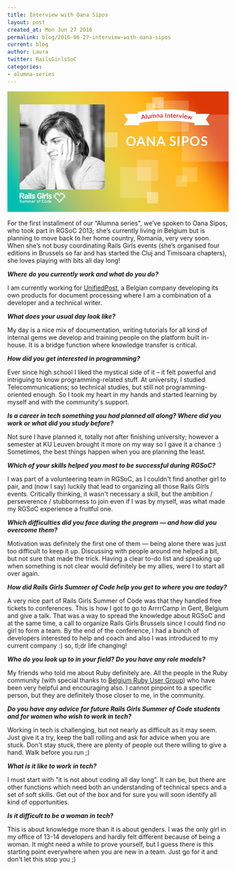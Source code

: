```yaml
---
title: Interview with Oana Sipos
layout: post
created_at: Mon Jun 27 2016
permalink: blog/2016-06-27-interview-with-oana-sipos
current: blog
author: Laura
twitter: RailsGirlsSoC
categories:
- alumna-series
---
```


![Interview with Oana Sipos](/img/blog/2016/interview-with-oana-header.png)

For the first installment of our “Alumna series", we’ve spoken to Oana Sipos, who took part in RGSoC 2013; she’s currently living in Belgium but is planning to move back to her home country, Romania, very very soon. When she’s not busy coordinating Rails Girls events (she’s organised four editions in Brussels so far and has started the Cluj and Timisoara chapters), she loves playing with bits all day long!

***Where do you currently work and what do you do?***

I am currently working for <a href="https://www.unifiedpost.com/" target="_blank">UnifiedPost</a>, a Belgian company developing its own products for document processing where I am a combination of a developer and a technical writer.

***What does your usual day look like?***

My day is a nice mix of documentation, writing tutorials for all kind of internal gems we develop and training people on the platform built in-house. It is a bridge function where knowledge transfer is critical.

***How did you get interested in programming?***

Ever since high school I liked the mystical side of it – it felt powerful and intriguing to know programming-related stuff. At university, I studied Telecommunications; so technical studies, but still not programming-oriented enough. So I took my heart in my hands and started learning by myself and with the community's support.

***Is a career in tech something you had planned all along? Where did you work or what did you study before?***

Not sure I have planned it, totally not after finishing university; however a semester at KU Leuven brought it more on my way so I gave it a chance :) Sometimes, the best things happen when you are planning the least.

***Which of your skills helped you most to be successful during RGSoC?***

I was part of a volunteering team in RGSoC, as I couldn't find another girl to pair, and (now I say) luckily that lead to organizing all those Rails Girls events. Critically thinking, it wasn't necessary a skill, but the ambition / perseverence / stubborness to join even if I was by myself, was what made my RGSoC experience a fruitful one.

***Which difficulties did you face during the program — and how did you overcome them?***

Motivation was definitely the first one of them — being alone there was just too difficult to keep it up. Discussing with people around me helped a bit, but not sure that made the trick. Having a clear to-do list and speaking up when something is not clear would definitely be my allies, were I to start all over again.

***How did Rails Girls Summer of Code help you get to where you are today?***

A very nice part of Rails Girls Summer of Code was that they handled free tickets to conferences. This is how I got to go to ArrrrCamp in Gent, Belgium and give a talk. That was a way to spread the knowledge about RGSoC and at the same time, a call to organize Rails Girls Brussels since I could find no girl to form a team. By the end of the conference, I had a bunch of developers interested to help and coach and also I was introduced to my current company :) so, tl;dr life changing!

***Who do you look up to in your field? Do you have any role models?***

My friends who told me about Ruby definitely are. All the people in the Ruby community (with special thanks to <a href="http://rubybelgium.be/" target="_blank">Belgium Ruby User Group</a>) who have been very helpful and encouraging also. I cannot pinpoint to a specific person, but they are definitely those closer to me, in the community.

***Do you have any advice for future Rails Girls Summer of Code students and for women who wish to work in tech?***

Working in tech is challenging, but not nearly as difficult as it may seem. Just give it a try, keep the ball rolling and ask for advice when you are stuck. Don't stay stuck, there are plenty of people out there willing to give a hand. Walk before you run ;)

***What is it like to work in tech?***

I must start with "it is not about coding all day long". It can be, but there are other functions which need both an understanding of technical specs and a set of soft skills. Get out of the box and for sure you will soon identify all kind of opportunities.

***Is it difficult to be a woman in tech?***

This is about knowledge more than it is about genders. I was the only girl in my office of 13-14 developers and hardly felt different because of being a woman. It might need a while to prove yourself, but I guess there is this starting point everywhere when you are new in a team. Just go for it and don't let this stop you ;)

